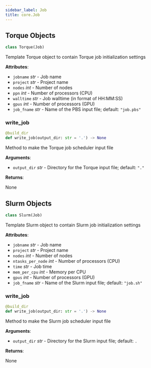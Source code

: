 ```yaml
---
sidebar_label: Job
title: core.Job
---
```


## Torque Objects

```python
class Torque(Job)
```

Template Torque object to contain Torque job initialization settings

**Attributes**:

- `jobname` _str_ - Job name
- `project` _str_ - Project name
- `nodes` _int_ - Number of nodes
- `ppn` _int_ - Number of processors (CPU)
- `walltime` _str_ - Job walltime (in format of HH:MM:SS)
- `gpus` _int_ - Number of processors (GPU)
- `job_fname` _str_ - Name of the PBS input file; default: `"job.pbs"`

### write\_job

```python
@build_dir
def write_job(output_dir: str = '.') -> None
```

Method to make the Torque job scheduler input file

**Arguments**:

- `output_dir` _str_ - Directory for the Torque input file; default:
  `"."`
  

**Returns**:

  None

## Slurm Objects

```python
class Slurm(Job)
```

Template Slurm object to contain Slurm job initialization settings

**Attributes**:

- `jobname` _str_ - Job name
- `project` _str_ - Project name
- `nodes` _int_ - Number of nodes
- `ntasks_per_node` _int_ - Number of processors (CPU)
- `time` _str_ - Job time
- `mem_per_cpu` _int_ - Memory per CPU
- `gpus` _int_ - Number of processors (GPU)
- `job_fname` _str_ - Name of the Slurm input file; default: `"job.sh"`

### write\_job

```python
@build_dir
def write_job(output_dir: str = '.') -> None
```

Method to make the Slurm job scheduler input file

**Arguments**:

- `output_dir` _str_ - Directory for the Slurm input file; default: `.`
  

**Returns**:

  None

